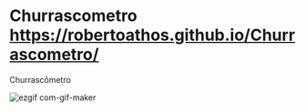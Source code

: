 # Churrascometro https://robertoathos.github.io/Churrascometro/
Churrascômetro

![ezgif com-gif-maker](https://user-images.githubusercontent.com/94712001/156051740-df852f28-d096-4392-99e6-de00db30be1a.gif)
